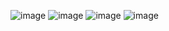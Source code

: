 ![image](https://github.com/user-attachments/assets/16263849-c0f6-4dcb-8b59-2573d30b146a)
![image](https://github.com/user-attachments/assets/be193810-0702-4829-86da-e1f982b537bb)
![image](https://github.com/user-attachments/assets/1ede345c-ebfb-4761-9f35-181bb8b4c646)
![image](https://github.com/user-attachments/assets/0f080593-2baa-43f7-9aa1-697a1dea11f7)




